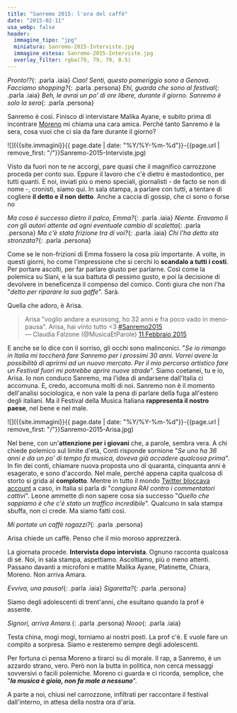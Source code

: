 ```yaml
---
title: "Sanremo 2015: l'ora del caffè"
date: "2015-02-11"
usa_webp: false
header:
  immagine_tipo: "jpg"
  miniatura: Sanremo-2015-Interviste.jpg
  immagine_estesa: Sanremo-2015-Interviste.jpg
  overlay_filter: rgba(79, 79, 79, 0.5)
---
```


_Pronto!?_{: .parla .iaia}
_Ciao! Senti, questo pomeriggio sono a Genova. Facciamo shopping?_{: .parla .persona}
_Ehi, guarda che sono al festival_{: .parla .iaia}
_Beh, le avrai un po' di ore libere, durante il giorno. Sanremo è solo la sera_{: .parla .persona}

Sanremo è così. Finisco di intervistare Malika Ayane, e subito prima di incontrare [Moreno](http://www.teatro.it/musica/sanremo_2015/intervista_a_moreno_da_amici_al_palco_di_sanremo_14482) mi chiama una cara amica. Perché tanto Sanremo è la sera, cosa vuoi che ci sia da fare durante il giorno?

![]({{site.immagini}}{{ page.date | date: "%Y/%Y-%m-%d"}}-{{page.url | remove_first: "/"}}Sanremo-2015-Interviste.jpg)

Visto da fuori non te ne accorgi, pare quasi che il magnifico carrozzone proceda per conto suo. Eppure il lavoro che c'è dietro è mastodontico, per tutti quanti. E noi, inviati più o meno speciali, giornalisti - de facto se non di nome -, cronisti, siamo qui. In sala stampa, a parlare con tutti, a tentare di cogliere **il detto e il non detto**. Anche a caccia di gossip, che ci sono o forse no

_Ma cosa è successo dietro il palco, Emma?_{: .parla .iaia}
_Niente. Eravamo lì con gli autori attente ad ogni eventuale cambio di scaletta_{: .parla .persona}
_Ma c'è stata frizione tra di voi?_{: .parla .iaia}
_Chi l'ha detto sta stronzata?_{: .parla .persona}

Come se le non-frizioni di Emma fossero la cosa più importante. A volte, in questi giorni, ho come l'impressione che si cerchi lo **scandalo a tutti i costi**. Per portare ascolti, per far parlare giusto per parlarne. Così come la polemica su Siani, e la sua battuta di pessimo gusto, e poi la decisione di devolvere in beneficenza il compenso del comico. Conti giura che non l'ha "_detto per riparare la sua gaffe_". Sarà.

Quella che adoro, è Arisa.

<blockquote class="twitter-tweet" lang="it">Arisa "voglio andare a eurosong, ho 32 anni e fra poco vado in menopausa". Arisa, hai vinto tutto &lt;3 <a href="https://twitter.com/hashtag/Sanremo2015?src=hash">#Sanremo2015</a><div></div>— Claudia Falzone (@MusicaEtParole) <a href="https://twitter.com/MusicaEtParole/status/565482335488200705">11 Febbraio 2015</a></blockquote>
<script src="//platform.twitter.com/widgets.js" async charset="utf-8"></script>

E anche se lo dice con il sorriso, gli occhi sono malinconici. "_Se io rimango in Italia mi toccherà fare Sanremo per i prossimi 30 anni. Vorrei avere la possibilità di aprirmi ad un nuovo mercato. Per il mio percorso artistico fare un Festival fuori mi potrebbe aprire nuove strade_". Siamo coetanei, tu e io, Arisa. Io non conduco Sanremo, ma l'idea di andarsene dall'Italia ci accomuna. E, credo, accomuna molti di noi. Sanremo non è il momento dell'analisi sociologica, e non vale la pena di parlare della fuga all'estero degli italiani. Ma il Festival della Musica Italiana **rappresenta il nostro paese**, nel bene e nel male.

![]({{site.immagini}}{{ page.date | date: "%Y/%Y-%m-%d"}}-{{page.url | remove_first: "/"}}Sanremo-2015-Arisa.jpg)

Nel bene, con un'**attenzione per i giovani** che, a parole, sembra vera. A chi chiede polemico sul limite d'età, Conti risponde sornione "_Se uno ha 36 anni e da un po' di tempo fa musica, doveva già accadere qualcosa prima_". In fin dei conti, chiamare nuova proposta uno di quaranta, cinquanta anni è esagerato, e sono d'accordo. Nel male, perché appena capita qualcosa di storto si grida al **complotto**. Mentre in tutto il mondo [Twitter bloccava account](https://techcrunch.com/2015/02/10/twitter-account-locked/?guccounter=1) a caso, in Italia si parla di "_congiura RAI contro i commentatori cattivi_". Leone ammette di non sapere cosa sia successo "_Quello che sappiamo è che c'è stato un traffico incredibile_". Qualcuno in sala stampa sbuffa, non ci crede. Ma siamo fatti così.

_Mi portate un caffè ragazzi?_{: .parla .persona}

Arisa chiede un caffè. Penso che il mio moroso apprezzerà.

La giornata procede. **Intervista dopo intervista**. Ognuno racconta qualcosa di sé. Noi, in sala stampa, aspettiamo. Ascoltiamo, più o meno attenti. Passano davanti a microfoni e matite Malika Ayane, Platinette, Chiara, Moreno. Non arriva Amara.

_Evviva, una pausa!_{: .parla .iaia}
_Sigaretta?_{: .parla .persona}

Siamo degli adolescenti di trent'anni, che esultano quando la prof è assente.

_Signori, arriva Amara._{: .parla .persona}
_Nooo_{: .parla .iaia}

Testa china, mogi mogi, torniamo ai nostri posti. La prof c'è. E vuole fare un compito a sorpresa. Siamo e resteremo sempre degli adolescenti.

Per fortuna ci pensa Moreno a tirarci su di morale. Il rap, a Sanremo, è un azzardo strano, vero. Però non la butta in politica, non cerca messaggi sovversivi o facili polemiche. Moreno ci guarda e ci ricorda, semplice, che "**_la musica è gioia, non fa male a nessuno_**".

A parte a noi, chiusi nel carrozzone, infiltrati per raccontare il festival dall'interno, in attesa della nostra ora d'aria.
